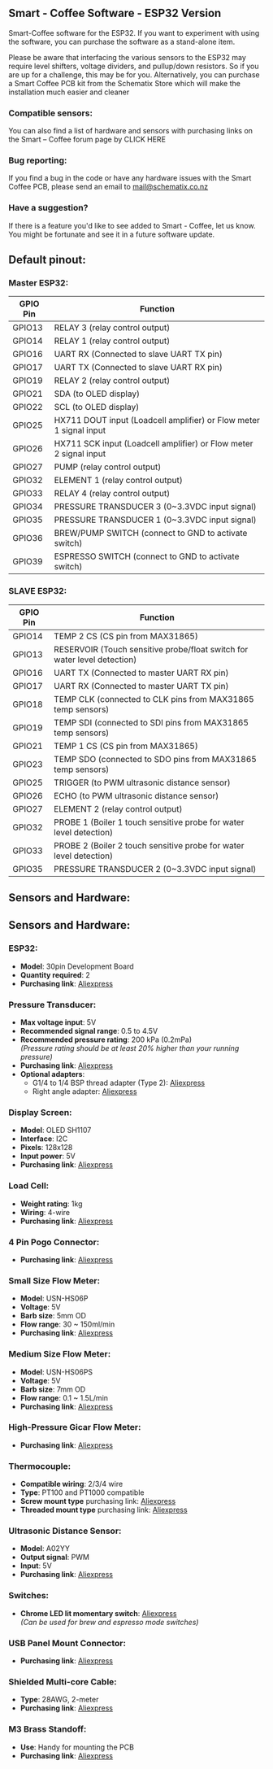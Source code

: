 ## Smart - Coffee Software - ESP32 Version
Smart-Coffee software for the ESP32. If you want to experiment with using the software, you can purchase the software as a stand-alone item.

Please be aware that interfacing the various sensors to the ESP32 may require level shifters, voltage dividers, and pullup/down resistors. So if you are up for a challenge, this may be for you. Alternatively, you can purchase a Smart Coffee PCB kit from the Schematix Store which will make the installation much easier and cleaner

### Compatible sensors:
You can also find a list of hardware and sensors with purchasing links on the Smart – Coffee forum page by CLICK HERE

### Bug reporting:
If you find a bug in the code or have any hardware issues with the Smart Coffee PCB, please send an email to mail@schematix.co.nz

### Have a suggestion?
If there is a feature you'd like to see added to Smart - Coffee, let us know. You might be fortunate and see it in a future software update.

## Default pinout:

### Master ESP32:
| GPIO Pin | Function                                           |
|----------|----------------------------------------------------|
| GPIO13   | RELAY 3 (relay control output)                    |
| GPIO14   | RELAY 1 (relay control output)                    |
| GPIO16   | UART RX (Connected to slave UART TX pin)          |
| GPIO17   | UART TX (Connected to slave UART RX pin)          |
| GPIO19   | RELAY 2 (relay control output)                    |
| GPIO21   | SDA (to OLED display)                             |
| GPIO22   | SCL (to OLED display)                             |
| GPIO25   | HX711 DOUT input (Loadcell amplifier) or Flow meter 1 signal input |
| GPIO26   | HX711 SCK input (Loadcell amplifier) or Flow meter 2 signal input |
| GPIO27   | PUMP (relay control output)                       |
| GPIO32   | ELEMENT 1 (relay control output)                  |
| GPIO33   | RELAY 4 (relay control output)                    |
| GPIO34   | PRESSURE TRANSDUCER 3 (0~3.3VDC input signal)     |
| GPIO35   | PRESSURE TRANSDUCER 1 (0~3.3VDC input signal)     |
| GPIO36   | BREW/PUMP SWITCH (connect to GND to activate switch) |
| GPIO39   | ESPRESSO SWITCH (connect to GND to activate switch) |

### SLAVE ESP32:

| GPIO Pin | Function                                                                                 |
|----------|-----------------------------------------------------------------------------------------|
| GPIO14   | TEMP 2 CS (CS pin from MAX31865)                                                        |
| GPIO13   | RESERVOIR (Touch sensitive probe/float switch for water level detection)                |
| GPIO16   | UART TX (Connected to master UART RX pin)                                               |
| GPIO17   | UART RX (Connected to master UART TX pin)                                               |
| GPIO18   | TEMP CLK (connected to CLK pins from MAX31865 temp sensors)                             |
| GPIO19   | TEMP SDI (connected to SDI pins from MAX31865 temp sensors)                             |
| GPIO21   | TEMP 1 CS (CS pin from MAX31865)                                                        |
| GPIO23   | TEMP SDO (connected to SDO pins from MAX31865 temp sensors)                             |
| GPIO25   | TRIGGER (to PWM ultrasonic distance sensor)                                             |
| GPIO26   | ECHO (to PWM ultrasonic distance sensor)                                                |
| GPIO27   | ELEMENT 2 (relay control output)                                                        |
| GPIO32   | PROBE 1 (Boiler 1 touch sensitive probe for water level detection)                      |
| GPIO33   | PROBE 2 (Boiler 2 touch sensitive probe for water level detection)                      |
| GPIO35   | PRESSURE TRANSDUCER 2 (0~3.3VDC input signal)                                           |

## Sensors and Hardware:
## Sensors and Hardware:

### ESP32:
- **Model**: 30pin Development Board  
- **Quantity required**: 2  
- **Purchasing link**: [Aliexpress](https://s.click.aliexpress.com/e/_DFc08KN)  

### Pressure Transducer:
- **Max voltage input**: 5V  
- **Recommended signal range**: 0.5 to 4.5V  
- **Recommended pressure rating**: 200 kPa (0.2mPa)  
  *(Pressure rating should be at least 20% higher than your running pressure)*  
- **Purchasing link**: [Aliexpress](https://s.click.aliexpress.com/e/_DkQsvxd)  
- **Optional adapters**:  
  - G1/4 to 1/4 BSP thread adapter (Type 2): [Aliexpress](https://s.click.aliexpress.com/e/_DdueKDl)  
  - Right angle adapter: [Aliexpress](https://s.click.aliexpress.com/e/_DE8J34X)  

### Display Screen:
- **Model**: OLED SH1107  
- **Interface**: I2C  
- **Pixels**: 128x128  
- **Input power**: 5V  
- **Purchasing link**: [Aliexpress](https://s.click.aliexpress.com/e/_DlH1C43)  

### Load Cell:
- **Weight rating**: 1kg  
- **Wiring**: 4-wire  
- **Purchasing link**: [Aliexpress](https://s.click.aliexpress.com/e/_DdDwihl)  

### 4 Pin Pogo Connector:
- **Purchasing link**: [Aliexpress](https://s.click.aliexpress.com/e/_DB2fN7N)  

### Small Size Flow Meter:
- **Model**: USN-HS06P  
- **Voltage**: 5V  
- **Barb size**: 5mm OD  
- **Flow range**: 30 ~ 150ml/min  
- **Purchasing link**: [Aliexpress](https://s.click.aliexpress.com/e/_DCCjQh5)  

### Medium Size Flow Meter:
- **Model**: USN-HS06PS  
- **Voltage**: 5V  
- **Barb size**: 7mm OD  
- **Flow range**: 0.1 ~ 1.5L/min  
- **Purchasing link**: [Aliexpress](https://s.click.aliexpress.com/e/_DFVTRbV)  

### High-Pressure Gicar Flow Meter:
- **Purchasing link**: [Aliexpress](https://s.click.aliexpress.com/e/_Dlr1vgB)  

### Thermocouple:
- **Compatible wiring**: 2/3/4 wire  
- **Type**: PT100 and PT1000 compatible  
- **Screw mount type** purchasing link: [Aliexpress](https://s.click.aliexpress.com/e/_DkV2nuB)  
- **Threaded mount type** purchasing link: [Aliexpress](https://s.click.aliexpress.com/e/_DD0nYYx)  

### Ultrasonic Distance Sensor:
- **Model**: A02YY  
- **Output signal**: PWM  
- **Input**: 5V  
- **Purchasing link**: [Aliexpress](https://s.click.aliexpress.com/e/_DFYOL3z)  

### Switches:
- **Chrome LED lit momentary switch**: [Aliexpress](https://s.click.aliexpress.com/e/_Dd0BleB)  
  *(Can be used for brew and espresso mode switches)*  

### USB Panel Mount Connector:
- **Purchasing link**: [Aliexpress](https://s.click.aliexpress.com/e/_DksmHhh)  

### Shielded Multi-core Cable:
- **Type**: 28AWG, 2-meter  
- **Purchasing link**: [Aliexpress](https://s.click.aliexpress.com/e/_DkdDW87)  

### M3 Brass Standoff:
- **Use**: Handy for mounting the PCB  
- **Purchasing link**: [Aliexpress](https://s.click.aliexpress.com/e/_Dn3mUKB)  
